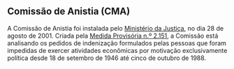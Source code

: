 Comissão de Anistia (CMA)
---

A Comissão de Anistia foi instalada pelo [Ministério da Justiça][MJ], no dia 28 de agosto de 2001. Criada pela [Medida Provisória n.º 2.151][MP2151], a Comissão está analisando os pedidos de indenização formulados pelas pessoas que foram impedidas de exercer atividades econômicas por motivação exclusivamente política desde 18 de setembro de 1946 até cinco de outubro de 1988.

[MJ]:/orgao/ministerio-da-justica-mj
[MP2151]:http://www.planalto.gov.br/ccivil_03/mpv/Antigas_2001/2151-3.htm
